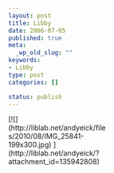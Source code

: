 ```yaml
--- 
layout: post
title: Libby
date: 2006-07-05
published: true
meta: 
  _wp_old_slug: ""
keywords: 
- Libby
type: post
categories: []

status: publish
---
```

<div class="wp-caption alignleft" style="width: 199px">[![](http://liblab.net/andyeick/files/2010/08/IMG_25841-199x300.jpg) ](http://liblab.net/andyeick/?attachment_id=135942808)



</div><br />
